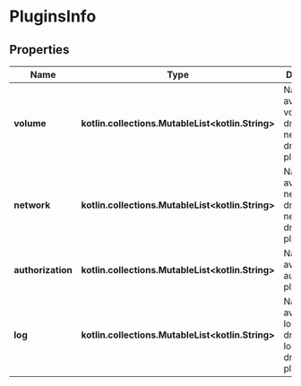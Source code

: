 
# PluginsInfo

## Properties
Name | Type | Description | Notes
------------ | ------------- | ------------- | -------------
**volume** | **kotlin.collections.MutableList&lt;kotlin.String&gt;** | Names of available volume-drivers, and network-driver plugins. |  [optional]
**network** | **kotlin.collections.MutableList&lt;kotlin.String&gt;** | Names of available network-drivers, and network-driver plugins. |  [optional]
**authorization** | **kotlin.collections.MutableList&lt;kotlin.String&gt;** | Names of available authorization plugins. |  [optional]
**log** | **kotlin.collections.MutableList&lt;kotlin.String&gt;** | Names of available logging-drivers, and logging-driver plugins. |  [optional]



